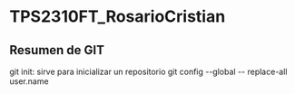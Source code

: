 # TPS2310FT_RosarioCristian
## Resumen de GIT
git init: sirve para inicializar un repositorio
git config --global -- replace-all user.name 

